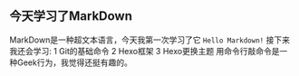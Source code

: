 ## 今天学习了MarkDown
MarkDown是一种超文本语言，今天我第一次学习了它
```Hello Markdown!```
接下来我还会学习:
1 Git的基础命令
2 Hexo框架
3 Hexo更换主题
用命令行敲命令是一种Geek行为，我觉得还挺有趣的。
